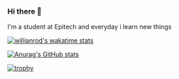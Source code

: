 ### Hi there 👋
I'm a student at Epitech and everyday i learn new things

[![willianrod's wakatime stats](https://github-readme-stats.vercel.app/api/wakatime?username=Neyross&theme=tokyonight&layout=compact&title_color=b81d9b)](https://github.com/anuraghazra/github-readme-stats)

[![Anurag's GitHub stats](https://github-readme-stats.vercel.app/api?username=Neyross&count_private=true&theme=tokyonight&show_icons=true&title_color=b81d9b)](https://github.com/anuraghazra/github-readme-stats)

[![trophy](https://github-profile-trophy.vercel.app/?username=Neyross)](https://github.com/ryo-ma/github-profile-trophy)
